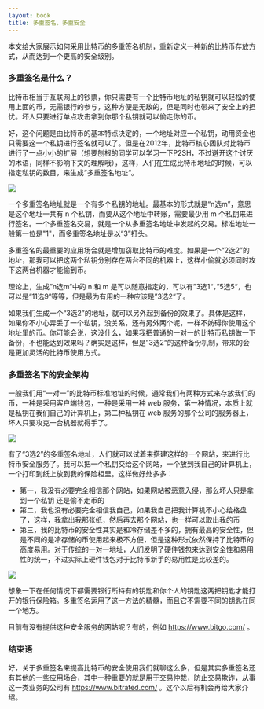 ```yaml
---
layout: book
title: 多重签名，多重安全
---
```


本文给大家展示如何采用比特币的多重签名机制，重新定义一种新的比特币存放方式，从而达到一个更高的安全级别。

### 多重签名是什么？

比特币相当于互联网上的钞票，你只需要有一个比特币地址的私钥就可以轻松的使用上面的币，无需银行的参与，这种方便是无敌的，但是同时也带来了安全上的担忧。坏人只要进行单点攻击拿到你那个私钥就可以偷走你的币。

好，这个问题是由比特币的基本特点决定的，一个地址对应一个私钥，动用资金也只需要这一个私钥进行签名就可以了。但是在2012年，比特币核心团队对比特币进行了一点小小的扩展（想要刨根的同学可以学习一下P2SH，不过避开这个讨厌的术语，同样不影响下文的理解哦），这样，人们在生成比特币地址的时候，可以指定私钥的数目，来生成“多重签名地址“。

![](http://media.haoduoshipin.com/pic/peterpic/bitcoin15.png)

一个多重签名地址就是一个有多个私钥的地址。最基本的形式就是“n选m”，意思是这个地址一共有
n 个私钥，而要从这个地址中转账，需要最少用 m
个私钥来进行签名。一个多重签名交易，就是一个从多重签名地址中发起的交易。标准地址一般第一位是"1"，而多重签名地址是以“3”打头。

多重签名的最重要的应用场合就是增加窃取比特币的难度。如果是一个“2选2”的地址，那我可以把这两个私钥分别存在两台不同的机器上，这样小偷就必须同时攻下这两台机器才能偷到币。

理论上，生成”n选m“中的 n 和 m
是可以随意指定的，可以有”3选1“，”5选5“，也可以是“11选9“等等，但是最为有用的一种应该是”3选2“了。

如果我们生成一个“3选2”的地址，就可以另外起到备份的效果了。具体是这样，如果你不小心弄丢了一个私钥，没关系，还有另外两个呢，一样不妨碍你使用这个地址里的币。你可能会说，这没什么，如果我把普通的一对一的比特币私钥做一下备份，不也能达到效果吗？确实是这样，但是”3选2“的这种备份机制，带来的会是更加灵活的比特币使用方式。

### 多重签名下的安全架构

一般我们用“一对一”的比特币标准地址的时候，通常我们有两种方式来存放我们的币，一种是采用客户端钱包，一种是采用一种
web 服务，第一种情况，本质上就是私钥在我们自己的计算机上，第二种私钥在 web
服务的那个公司的服务器上，坏人只要攻克一台机器就得手了。

![](http://media.haoduoshipin.com/pic/peterpic/standard.png)

有了“3选2”的多重签名地址，人们就可以试着来搭建这样的一个网站，来进行比特币安全服务了。我可以把一个私钥交给这个网站，一个放到我自己的计算机上，一个打印到纸上放到我的保险柜里。这样做好处多多：

- 第一，我没有必要完全相信那个网站，如果网站被恶意入侵，那么坏人只是拿到一个私钥
  还是偷不走币的
- 第二，我也没有必要完全相信我自己，如果我自己把我计算机不小心给格盘了，这样，我拿出我那张纸，然后再去那个网站，也一样可以取出我的币
- 第三，我的比特币的安全性其实是和冷存储差不多的，拥有最高的安全性，但是不同的是冷存储的币使用起来极不方便，但是这种形式依然保持了比特币的高度易用。对于传统的一对一地址，人们发明了硬件钱包来达到安全性和易用性的统一，不过实际上硬件钱包对于比特币新手的易用性是比较差的。

![](http://media.haoduoshipin.com/pic/peterpic/multi-sig-addr.png)

想象一下在任何情况下都需要银行所持有的钥匙和你个人的钥匙这两把钥匙才能打开的银行保险箱。多重签名运用了这一方法的精髓，而且它不需要不同的钥匙在同一个地方。

目前有没有提供这种安全服务的网站呢？有的，例如 <https://www.bitgo.com/> 。
 
 
### 结束语

好，关于多重签名来提高比特币的安全使用我们就聊这么多，但是其实多重签名还有其他的一些应用场合，其中一种重要的就是用于交易仲裁，防止交易欺诈，从事这一类业务的公司有
<https://www.bitrated.com/> 。这个以后有机会再给大家介绍。
